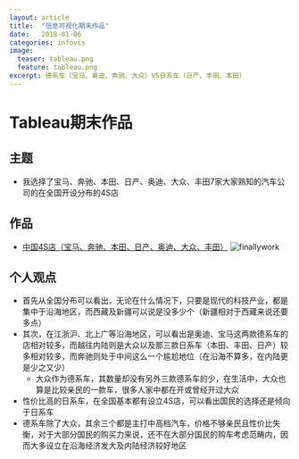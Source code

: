 ```yaml
---
layout: article
title:  "信息可视化期末作品"
date:   2018-01-06
categories: infovis
image:
  teaser: tableau.png
  feature: tableau.png
excerpt: 德系车（宝马、奥迪、奔驰、大众）VS日系车（日产、丰田、本田）
---
```


# Tableau期末作品

## 主题
- 我选择了宝马、奔驰、本田、日产、奥迪、大众、丰田7家大家熟知的汽车公司的在全国开设分布的4S店

## 作品
- [中国4S店（宝马、奔驰、本田、日产、奥迪、大众、丰田）](https://luo00789.github.io/infovis/qimo/index.html)
![finallywork](https://luo00789.github.io/images/故事.png)

## 个人观点
- 首先从全国分布可以看出，无论在什么情况下，只要是现代的科技产业，都是集中于沿海地区，而西藏及新疆可以说是没多少个（新疆相对于西藏来说还要多点）
- 其次，在江浙沪、北上广等沿海地区，可以看出是奥迪、宝马这两款德系车的店相对较多，而越往内陆则是大众以及那三款日系车（本田、丰田、日产）较多相对较多，而奔驰则处于中间这么一个尴尬地位（在沿海不算多，在内陆更是少之又少）
  - 大众作为德系车，其数量却没有另外三款德系车的少，在生活中，大众也算是比较亲民的一款车，很多人家中都在开或曾经开过大众
- 性价比高的日系车，在全国基本都有设立4S店，可以看出国民的选择还是倾向于日系车
- 德系车除了大众，其余三个都是主打中高档汽车，价格不够亲民且性价比失衡，对于大部分国民的购买力来说，还不在大部分国民的购车考虑范畴内，因而大多设立在沿海经济发大及内陆经济较好地区

